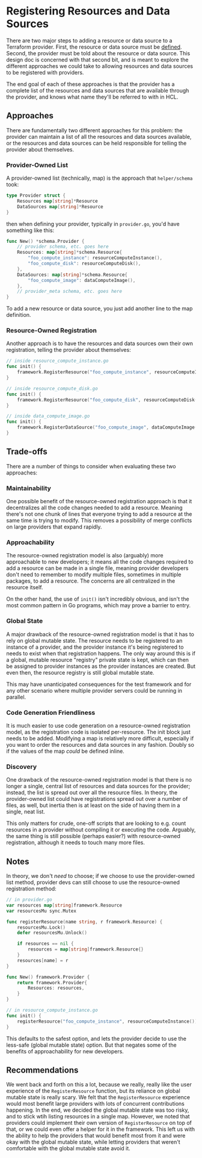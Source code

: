 # Registering Resources and Data Sources

There are two major steps to adding a resource or data source to a Terraform
provider. First, the resource or data source must be
[defined][structs-interfaces]. Second, the provider must be told about the
resource or data source. This design doc is concerned with that second bit, and
is meant to explore the different approaches we could take to allowing
resources and data sources to be registered with providers.

The end goal of each of these approaches is that the provider has a complete
list of the resources and data sources that are available through the provider,
and knows what name they'll be referred to with in HCL.

## Approaches

There are fundamentally two different approaches for this problem: the provider
can maintain a list of all the resources and data sources available, or the
resources and data sources can be held responsible for telling the provider
about themselves.

### Provider-Owned List

A provider-owned list (technically, map) is the approach that `helper/schema`
took:

```go
type Provider struct {
    Resources map[string]*Resource
    DataSources map[string]*Resource
}
```

then when defining your provider, typically in `provider.go`, you'd have
something like this:

```go
func New() *schema.Provider {
    // provider schema, etc. goes here
    Resources: map[string]*schema.Resource{
        "foo_compute_instance": resourceComputeInstance(),
        "foo_compute_disk": resourceComputeDisk(),
    },
    DataSources: map[string]*schema.Resource{
        "foo_compute_image": dataComputeImage(),
    },
    // provider_meta schema, etc. goes here
}
```

To add a new resource or data source, you just add another line to the map
definition.

### Resource-Owned Registration

Another approach is to have the resources and data sources own their own
registration, telling the provider about themselves:

```go
// inside resource_compute_instance.go
func init() {
    framework.RegisterResource("foo_compute_instance", resourceComputeInstance())
}
```

```go
// inside resource_compute_disk.go
func init() {
    framework.RegisterResource("foo_compute_disk", resourceComputeDisk())
}
```

```go
// inside data_compute_image.go
func init() {
    framework.RegisterDataSource("foo_compute_image", dataComputeImage())
}
```

## Trade-offs

There are a number of things to consider when evaluating these two approaches:

### Maintainability

One possible benefit of the resource-owned registration approach is that it
decentralizes all the code changes needed to add a resource. Meaning there's
not one chunk of lines that everyone trying to add a resource at the same time
is trying to modify. This removes a possibility of merge conflicts on large
providers that expand rapidly.

### Approachability

The resource-owned registration model is also (arguably) more approachable to
new developers; it means all the code changes required to add a resource can be
made in a single file, meaning provider developers don't need to remember to
modify multiple files, sometimes in multiple packages, to add a resource. The
concerns are all centralized in the resource itself.

On the other hand, the use of `init()` isn't incredibly obvious, and isn't the
most common pattern in Go programs, which may prove a barrier to entry.

### Global State

A major drawback of the resource-owned registration model is that it has to
rely on global mutable state. The resource needs to be registered to an
instance of a provider, and the provider instance it's being registered to
needs to exist when that registration happens. The only way around this is if a
global, mutable resource "registry" private state is kept, which can then be
assigned to provider instances as the provider instances are created. But even
then, the resource registry is still global mutable state.

This may have unanticipated consequences for the test framework and for any
other scenario where multiple provider servers could be running in parallel.

### Code Generation Friendliness

It is much easier to use code generation on a resource-owned registration
model, as the registration code is isolated per-resource. The init block just
needs to be added. Modifying a map is relatively more difficult, especially if
you want to order the resources and data sources in any fashion. Doubly so if
the values of the map _could_ be defined inline.

### Discovery

One drawback of the resource-owned registration model is that there is no
longer a single, central list of resources and data sources for the provider;
instead, the list is spread out over all the resource files. In theory, the
provider-owned list could have registrations spread out over a number of files,
as well, but inertia then is at least on the side of having them in a single,
neat list.

This only matters for crude, one-off scripts that are looking to e.g. count
resources in a provider without compiling it or executing the code. Arguably,
the same thing is still possible (perhaps easier?) with resource-owned
registration, although it needs to touch many more files.

## Notes

In theory, we don't _need_ to choose; if we choose to use the provider-owned
list method, provider devs can still choose to use the resource-owned
registration method:

```go
// in provider.go
var resources map[string]framework.Resource
var resourcesMu sync.Mutex

func registerResource(name string, r framework.Resource) {
    resourcesMu.Lock()
    defer resourcesMu.Unlock()

    if resources == nil {
        resources = map[string]framework.Resource{}
    }
    resources[name] = r
}

func New() framework.Provider {
    return framework.Provider{
        Resources: resources,
    }
}

// in resource_compute_instance.go
func init() {
    registerResource("foo_compute_instance", resourceComputeInstance())
}
```

This defaults to the safest option, and lets the provider decide to use the
less-safe (global mutable state) option. But that negates some of the benefits
of approachability for new developers.

## Recommendations

We went back and forth on this a lot, because we really, really like the user
experience of the `RegisterResource` function, but its reliance on global
mutable state is really scary. We felt that the `RegisterResource` experience
would most benefit large providers with lots of concurrent contributions
happening. In the end, we decided the global mutable state was too risky, and
to stick wtih listing resources in a single map. However, we noted that
providers could implement their own version of `RegisterResource` on top of
that, or we could even offer a helper for it in the framework. This left us
with the ability to help the providers that would benefit most from it and were
okay with the global mutable state, while letting providers that weren't
comfortable with the global mutable state avoid it.

[structs-interfaces]: https://github.com/hashicorp/terraform-plugin-framework/blob/main/docs/design/structs-interfaces.md
